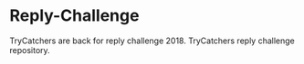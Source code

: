 # Reply-Challenge

TryCatchers are back for reply challenge 2018.
TryCatchers reply challenge repository.  
